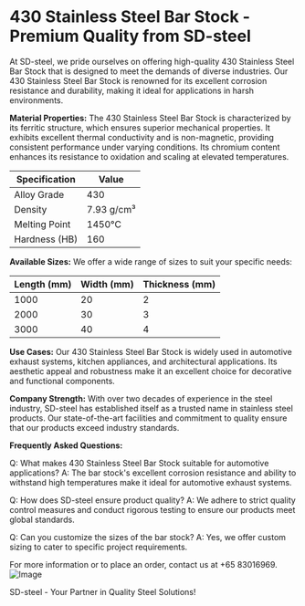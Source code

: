 # 430 Stainless Steel Bar Stock - Premium Quality from SD-steel

At SD-steel, we pride ourselves on offering high-quality 430 Stainless Steel Bar Stock that is designed to meet the demands of diverse industries. Our 430 Stainless Steel Bar Stock is renowned for its excellent corrosion resistance and durability, making it ideal for applications in harsh environments.

**Material Properties:**
The 430 Stainless Steel Bar Stock is characterized by its ferritic structure, which ensures superior mechanical properties. It exhibits excellent thermal conductivity and is non-magnetic, providing consistent performance under varying conditions. Its chromium content enhances its resistance to oxidation and scaling at elevated temperatures.

| Specification | Value |
|---------------|-------|
| Alloy Grade   | 430    |
| Density       | 7.93 g/cm³ |
| Melting Point | 1450°C |
| Hardness (HB) | 160    |

**Available Sizes:**
We offer a wide range of sizes to suit your specific needs:

| Length (mm) | Width (mm) | Thickness (mm) |
|-------------|------------|----------------|
| 1000        | 20         | 2              |
| 2000        | 30         | 3              |
| 3000        | 40         | 4              |

**Use Cases:**
Our 430 Stainless Steel Bar Stock is widely used in automotive exhaust systems, kitchen appliances, and architectural applications. Its aesthetic appeal and robustness make it an excellent choice for decorative and functional components.

**Company Strength:**
With over two decades of experience in the steel industry, SD-steel has established itself as a trusted name in stainless steel products. Our state-of-the-art facilities and commitment to quality ensure that our products exceed industry standards.

**Frequently Asked Questions:**

Q: What makes 430 Stainless Steel Bar Stock suitable for automotive applications?
A: The bar stock's excellent corrosion resistance and ability to withstand high temperatures make it ideal for automotive exhaust systems.

Q: How does SD-steel ensure product quality?
A: We adhere to strict quality control measures and conduct rigorous testing to ensure our products meet global standards.

Q: Can you customize the sizes of the bar stock?
A: Yes, we offer custom sizing to cater to specific project requirements.

For more information or to place an order, contact us at +65 83016969. ![Image](https://github.com/user-attachments/assets/2567258e-e124-4816-932d-1809bd27ef0b)

SD-steel - Your Partner in Quality Steel Solutions!
